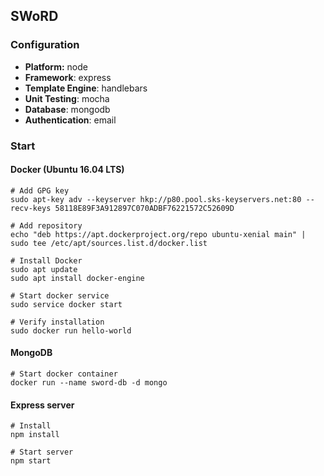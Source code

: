 ## SWoRD

### Configuration
- **Platform:** node
- **Framework**: express
- **Template Engine**: handlebars
- **Unit Testing**: mocha
- **Database**: mongodb
- **Authentication**: email

### Start

#### Docker (Ubuntu 16.04 LTS)

    # Add GPG key
    sudo apt-key adv --keyserver hkp://p80.pool.sks-keyservers.net:80 --recv-keys 58118E89F3A912897C070ADBF76221572C52609D

    # Add repository
    echo "deb https://apt.dockerproject.org/repo ubuntu-xenial main" | sudo tee /etc/apt/sources.list.d/docker.list

    # Install Docker
    sudo apt update
    sudo apt install docker-engine

    # Start docker service
    sudo service docker start

    # Verify installation
    sudo docker run hello-world

#### MongoDB

    # Start docker container
    docker run --name sword-db -d mongo

#### Express server

    # Install
    npm install

    # Start server
    npm start
